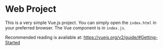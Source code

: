 # Web Project

This is a very simple Vue.js project. You can simply open the `index.html` in your preferred browser. The Vue component is in `index.js`.

Recommended reading is available at:
https://vuejs.org/v2/guide/#Getting-Started
